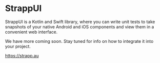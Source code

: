 # StrappUI

StrappUI is a Kotlin and Swift library, where you can write unit tests to take snapshots of your native Android and iOS components and view them in a convenient web interface.

We have more coming soon. Stay tuned for info on how to integrate it into your project.

https://strapp.au
